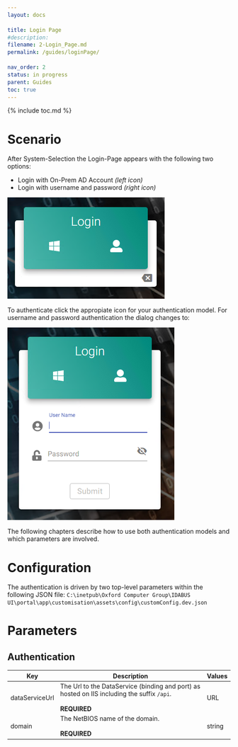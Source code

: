 ```yaml
---
layout: docs

title: Login Page
#description:
filename: 2-Login_Page.md
permalink: /guides/loginPage/

nav_order: 2
status: in progress
parent: Guides
toc: true
---
```


{% include toc.md %}

# Scenario

After System-Selection the Login-Page appears with the following two options:
- Login with On-Prem AD Account _(left icon)_
- Login with username and password _(right icon)_

![image.png](/img/image-6a8f4b5f-5eb7-4c1d-8558-c5f185c059da.png)

To authenticate click the appropiate icon for your authentication model. For username and password authentication the dialog changes to:

![image.png](/img/image-ef12a978-b804-4d17-bea9-2e20021df5ec.png)

The following chapters describe how to use both authentication models and which parameters are involved.

# Configuration

The authentication is driven by two top-level parameters within the following JSON file:
`C:\inetpub\Oxford Computer Group\IDABUS UI\portal\app\customisation\assets\config\customConfig.dev.json`

# Parameters
## Authentication

| Key | Description | Values |
|-----|-------------|--------|
| dataServiceUrl| The Url to the DataService (binding and port) as hosted on IIS including the suffix `/api`. <br><br> **REQUIRED** | URL |
| domain | The NetBIOS name of the domain. <br><br> **REQUIRED** | string |
